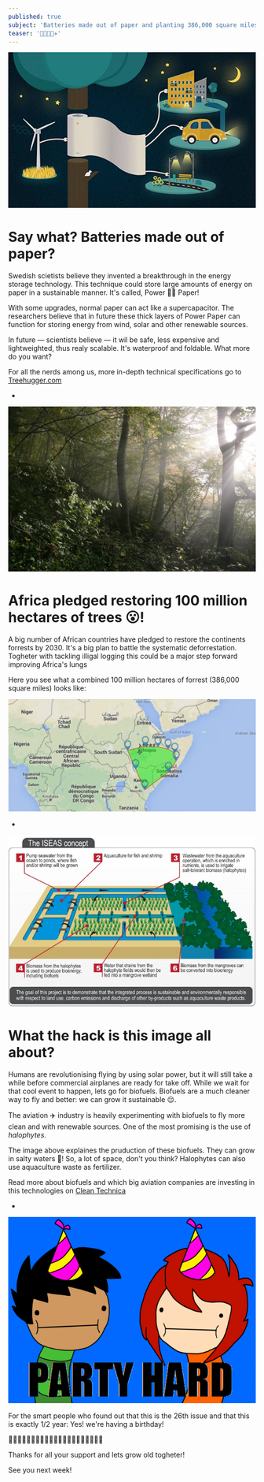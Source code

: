 ```yaml
---
published: true
subject: 'Batteries made out of paper and planting 386,000 square miles of trees, say what?'
teaser: '🌳🌲🔋🍃✈️'
---
```

[![powerpaper](12-12-15-26-powerpaper.jpg)](http://www.treehugger.com/clean-technology/best-battery-storing-renewable-energy-could-be-made-paper.html)

# Say what? Batteries made out of paper?
Swedish scietists believe they invented a breakthrough in the energy storage technology. This technique could store large amounts of energy on paper in a sustainable manner. It's called, Power 💪🏼 Paper!

With some upgrades, normal paper can act like a supercapacitor. The researchers believe that in future these thick layers of Power Paper can function for storing energy from wind, solar and other renewable sources. 

In future — scientists believe — it wil be safe, less expensive and lightweighted, thus realy scalable. It's waterproof and foldable. What more do you want?

For all the nerds among us, more in-depth technical specifications go to [Treehugger.com](http://www.treehugger.com/clean-technology/best-battery-storing-renewable-energy-could-be-made-paper.html)  

-
[![Foorest](2015-12-12-26-forrest.jpg)](http://www.onegreenplanet.org/news/african-nations-plant-miles-of-forest/)

# Africa pledged restoring 100 million hectares of trees 😮!
A big number of African countries have pledged to restore the continents forrests by 2030. It's a big plan to battle the systematic deforrestation. Togheter with tackling illigal logging this could be a major step forward improving Africa's lungs

Here you see what a combined 100 million hectares of forrest (386,000 square miles) looks like:

![100 million hectares of forrest](2015-12-15-26-forresthectares.jpg) 

-
[![Halophyte Proces](2015-12-12-26-halophyte.jpg)](http://cleantechnica.com/2015/12/11/3-ways-tech-has-the-aviation-industry-poised-for-change-again/)

# What the hack is this image all about?
Humans are revolutionising flying by using solar power, but it will still take a while before commercial airplanes are ready for take off. While we wait for that cool event to happen, lets go for biofuels. Biofuels are a much cleaner way to fly and better: we can grow it sustainable 😌.  

The aviation ✈️ industry is heavily experimenting with biofuels to fly more clean and with renewable sources. One of the most promising is the use of _halophytes_. 

The image above explaines the pruduction of these biofuels. They can grow in salty waters 🌊! So, a lot of space, don't you think? Halophytes can also use aquaculture waste as fertilizer. 

Read more about biofuels and which big aviation companies are investing in this technologies on [Clean Technica](http://cleantechnica.com/2015/12/11/3-ways-tech-has-the-aviation-industry-poised-for-change-again/)

-

![Party](2015-12-12-26-party.gif)

For the smart people who found out that this is the 26th issue and that this is exactly 1/2 year: Yes! we're having a birthday!

🎉🎊🎈🎉🎊🎈🎉🎊🎈🎉🎊🎈🎉🎊🎈🎉🎊🎈🎉🎊🎈

Thanks for all your support and lets grow old togheter!

See you next week! 
    
      
